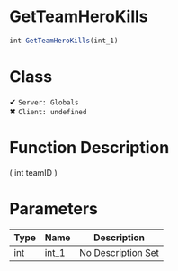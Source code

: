 # GetTeamHeroKills
```js	
int GetTeamHeroKills(int_1)
```
# Class
✔ `Server: Globals`  
✖ `Client: undefined`  

# Function Description
( int teamID )
# Parameters
Type|Name|Description
--|--|--
int|int_1|No Description Set
